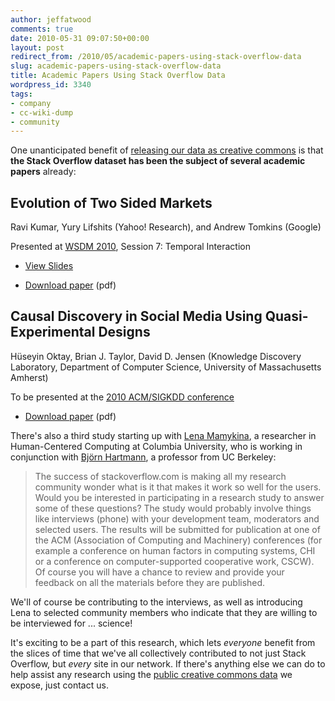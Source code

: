 ```yaml
---
author: jeffatwood
comments: true
date: 2010-05-31 09:07:50+00:00
layout: post
redirect_from: /2010/05/academic-papers-using-stack-overflow-data
slug: academic-papers-using-stack-overflow-data
title: Academic Papers Using Stack Overflow Data
wordpress_id: 3340
tags:
- company
- cc-wiki-dump
- community
---
```



One unanticipated benefit of [releasing our data as creative commons](http://blog.stackoverflow.com/2009/06/stack-overflow-creative-commons-data-dump/) is that **the Stack Overflow dataset has been the subject of several academic papers** already:





## Evolution of Two Sided Markets




Ravi Kumar, Yury Lifshits (Yahoo! Research), and Andrew Tomkins (Google)




Presented at [WSDM 2010](http://www.wsdm-conference.org/2010/proceedings/forms/contents.htm), Session 7: Temporal Interaction






  * [View Slides](http://www.slideshare.net/yurylifshits/evolution-of-two-sided-markets-yury-lifshits-wsdm-2010)

  * [Download paper](http://www.wsdm-conference.org/2010/proceedings/docs/p311.pdf) (pdf)






## Causal Discovery in Social Media Using Quasi-Experimental Designs




Hüseyin Oktay, Brian J. Taylor, David D. Jensen (Knowledge Discovery Laboratory, Department of Computer Science, University of Massachusetts Amherst)




To be presented at the [2010 ACM/SIGKDD conference](http://snap.stanford.edu/soma2010/)




  * [Download paper](http://www.cs.umass.edu/~hoktay/pub/soma2010.pdf) (pdf)




There's also a third study starting up with [Lena Mamykina](http://vesta.cumc.columbia.edu/dbmi/facdb/profile/profile.php?id=olm7003), a researcher in Human-Centered Computing at Columbia University, who is working in conjunction with [Björn Hartmann](http://www.eecs.berkeley.edu/Faculty/Homepages/hartmann.html), a professor from UC Berkeley:





<blockquote>
The success of stackoverflow.com is making all my research community wonder what is it that makes it work so well for the users. Would you be interested in participating in a research study to answer some of these questions? The study would probably involve things like interviews (phone) with your development team, moderators and selected users. The results will be submitted for publication at one of the ACM (Association of Computing and Machinery) conferences (for example a conference on human factors in computing systems, CHI or a conference on computer-supported cooperative work, CSCW). Of course you will have a chance to review and provide your feedback on all the materials before they are published.
</blockquote>





We'll of course be contributing to the interviews, as well as introducing Lena to selected community members who indicate that they are willing to be interviewed for ... science!



It's exciting to be a part of this research, which lets _everyone_ benefit from the slices of time that we've all collectively contributed to not just Stack Overflow, but _every_ site in our network. If there's anything else we can do to help assist any research using the [public creative commons data](http://blog.stackoverflow.com/2009/06/stack-overflow-creative-commons-data-dump/) we expose, just contact us.

